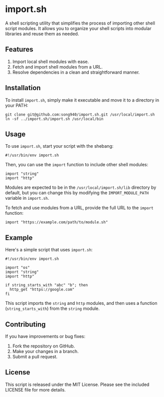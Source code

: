 # import.sh

A shell scripting utility that simplifies the process of importing other shell script modules. It allows you to organize your shell scripts into modular libraries and reuse them as needed.

## Features

1. Import local shell modules with ease.
2. Fetch and import shell modules from a URL.
3. Resolve dependencies in a clean and straightforward manner.

## Installation

To install `import.sh`, simply make it executable and move it to a directory in your PATH:

    git clone git@github.com:song940/import.sh.git /usr/local/import.sh
    ln -sf ../import.sh/import.sh /usr/local/bin

## Usage

To use `import.sh`, start your script with the shebang:

    #!/usr/bin/env import.sh

Then, you can use the `import` function to include other shell modules:

    import "string"
    import "http"

Modules are expected to be in the `/usr/local/import.sh/lib` directory by default, but you can change this by modifying the `IMPORT_MODULE_PATH` variable in `import.sh`.

To fetch and use modules from a URL, provide the full URL to the `import` function:

    import "https://example.com/path/to/module.sh"

## Example

Here's a simple script that uses `import.sh`:

    #!/usr/bin/env import.sh

    import "os"
    import "string"
    import "http"

    if string_starts_with "abc" "b"; then
      http_get "https://google.com"
    fi

This script imports the `string` and `http` modules, and then uses a function (`string_starts_with`) from the `string` module.

## Contributing

If you have improvements or bug fixes:

1. Fork the repository on GitHub.
2. Make your changes in a branch.
3. Submit a pull request.

## License

This script is released under the MIT License. Please see the included LICENSE file for more details.

